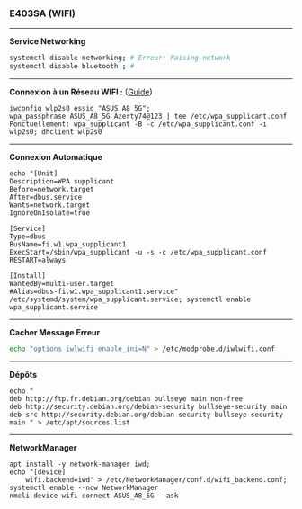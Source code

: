 ### E403SA (WIFI)

-------------------------------------------------------------------------------------------------------------------------------------
**Service Networking**
```bash
systemctl disable networking; # Erreur: Raising network
systemctl disable bluetooth ; #
```

-------------------------------------------------------------------------------------------------------------------------------------
**Connexion à un Réseau WIFI :** ([Guide](https://www.linuxbabe.com/command-line/ubuntu-server-16-04-wifi-wpa-supplicant))
```
iwconfig wlp2s0 essid "ASUS_A8_5G";
wpa_passphrase ASUS_A8_5G Azerty74@123 | tee /etc/wpa_supplicant.conf
Ponctuellement: wpa_supplicant -B -c /etc/wpa_supplicant.conf -i wlp2s0; dhclient wlp2s0
```


-------------------------------------------------------------------------------------------------------------------------------------
**Connexion Automatique**
```
echo "[Unit]
Description=WPA supplicant
Before=network.target
After=dbus.service
Wants=network.target
IgnoreOnIsolate=true

[Service]
Type=dbus
BusName=fi.w1.wpa_supplicant1
ExecStart=/sbin/wpa_supplicant -u -s -c /etc/wpa_supplicant.conf
RESTART=always

[Install]
WantedBy=multi-user.target
#Alias=dbus-fi.w1.wpa_supplicant1.service" /etc/systemd/system/wpa_supplicant.service; systemctl enable wpa_supplicant.service
```

-------------------------------------------------------------------------------------------------------------------------------------
**Cacher Message Erreur**
```bash
echo "options iwlwifi enable_ini=N" > /etc/modprobe.d/iwlwifi.conf
```

-------------------------------------------------------------------------------------------------------------------------------------
**Dépôts**
```
echo "
deb http://ftp.fr.debian.org/debian bullseye main non-free
deb http://security.debian.org/debian-security bullseye-security main
deb-src http://security.debian.org/debian-security bullseye-security main " > /etc/apt/sources.list
```
-------------------------------------------------------------------------------------------------------------------------------------


**NetworkManager**

```
apt install -y network-manager iwd;
echo "[device]
    wifi.backend=iwd" > /etc/NetworkManager/conf.d/wifi_backend.conf;
systemctl enable --now NetworkManager
nmcli device wifi connect ASUS_A8_5G --ask
```

